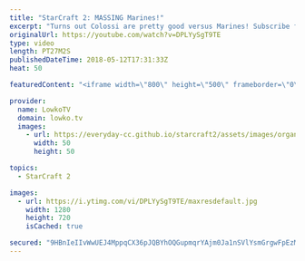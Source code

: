 ```yaml
---
title: "StarCraft 2: MASSING Marines!"
excerpt: "Turns out Colossi are pretty good versus Marines! Subscribe for more videos: http://lowko.tv/youtube Crazy Protoss micro: https://goo.gl/tvhEza  Why make anything except one unit only? In this game of Platinum League Protoss versus Terran, both players decide to focus only on one unit each initially."
originalUrl: https://youtube.com/watch?v=DPLYySgT9TE
type: video
length: PT27M2S
publishedDateTime: 2018-05-12T17:31:33Z
heat: 50

featuredContent: "<iframe width=\"800\" height=\"500\" frameborder=\"0\" src=\"https://www.youtube.com/embed/DPLYySgT9TE\" allow=\"accelerometer; autoplay; encrypted-media; gyroscope; picture-in-picture\" allowfullscreen></iframe>"

provider:
  name: LowkoTV
  domain: lowko.tv
  images:
    - url: https://everyday-cc.github.io/starcraft2/assets/images/organizations/lowko.tv-50x50.jpg
      width: 50
      height: 50

topics:
  - StarCraft 2

images:
  - url: https://i.ytimg.com/vi/DPLYySgT9TE/maxresdefault.jpg
    width: 1280
    height: 720
    isCached: true

secured: "9HBnIeIIvWwUEJ4MppqCX36pJQBYhOQGupmqrYAjm0Ja1nSVlYsmGrgwFpEzMnJOg1ZXrqtCq2295fRefRMzKzsPQbV7aTNA4fq7ylDG4yjxXZMJUokLH/4lUFYnNtT6VyUL/QvJ8+DP4t49leZHiDyT3s0si7quQq21Zh++uAPRFu5Fv82FAxuW1Y8aHgYf4RTqAJ+BoVDDlwCZoTtG8Ztb2OSGS4KWFAui8YlXix0Hn9hvFR55cKYycxe/gL0qoNav6X02EVV5UZlB5dX7D1bcttkS4qz27wZH4PMJNtwD8+2JoW2eKIFYq3aL7OQguESjUc67MYNqZoG37KtCLlxG4q8cT52hLHL/d5DBRfne9ok6nFdxA/AIqDpIu/wosi1UiRo2iZ2fx14p1SgOS5LnXiq5aVjrhj71oZQyKMI=;UaJiPoFbVunPIGySZ0KuJQ=="
---
```


